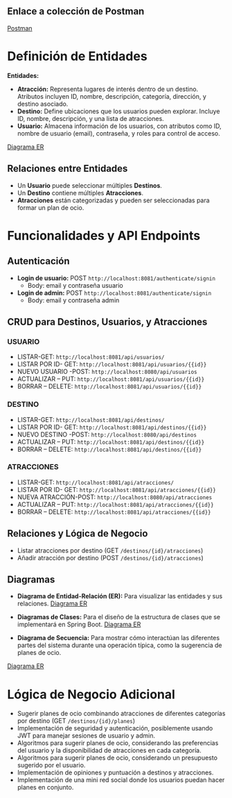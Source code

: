 ## Enlace a colección de Postman
[Postman](https://documenter.getpostman.com/view/32189041/2sA2rGwKgP)

# Definición de Entidades

**Entidades:**

- **Atracción:** Representa lugares de interés dentro de un destino. Atributos incluyen ID, nombre, descripción, categoría, dirección, y destino asociado.
- **Destino:** Define ubicaciones que los usuarios pueden explorar. Incluye ID, nombre, descripción, y una lista de atracciones.
- **Usuario:** Almacena información de los usuarios, con atributos como ID, nombre de usuario (email), contraseña, y roles para control de acceso.
  
 [Diagrama ER](https://drive.google.com/file/d/1u3MFC_jUkMNCPc2Y3oPtk-zUDk0g5mYE/view?usp=sharing)

## Relaciones entre Entidades

- Un **Usuario** puede seleccionar múltiples **Destinos**.
- Un **Destino** contiene múltiples **Atracciones**.
- **Atracciones** están categorizadas y pueden ser seleccionadas para formar un plan de ocio.


# Funcionalidades y API Endpoints

## Autenticación

- **Login de usuario:** POST `http://localhost:8081/authenticate/signin`
  - Body: email y contraseña usuario
- **Login de admin:** POST `http://localhost:8081/authenticate/signin`
  - Body: email y contraseña admin

## CRUD para Destinos, Usuarios, y Atracciones

### USUARIO

- LISTAR-GET: `http://localhost:8081/api/usuarios/`
- LISTAR POR ID- GET: `http://localhost:8081/api/usuarios/{{id}}`
- NUEVO USUARIO -POST: `http://localhost:8080/api/usuarios`
- ACTUALIZAR – PUT: `http://localhost:8081/api/usuarios/{{id}}`
- BORRAR – DELETE: `http://localhost:8081/api/usuarios/{{id}}`

### DESTINO

- LISTAR-GET: `http://localhost:8081/api/destinos/`
- LISTAR POR ID- GET: `http://localhost:8081/api/destinos/{{id}}`
- NUEVO DESTINO -POST: `http://localhost:8080/api/destinos`
- ACTUALIZAR – PUT: `http://localhost:8081/api/destinos/{{id}}`
- BORRAR – DELETE: `http://localhost:8081/api/destinos/{{id}}`

### ATRACCIONES

- LISTAR-GET: `http://localhost:8081/api/atracciones/`
- LISTAR POR ID- GET: `http://localhost:8081/api/atracciones/{{id}}`
- NUEVA ATRACCIÓN-POST: `http://localhost:8080/api/atracciones`
- ACTUALIZAR – PUT: `http://localhost:8081/api/atracciones/{{id}}`
- BORRAR – DELETE: `http://localhost:8081/api/atracciones/{{id}}`

## Relaciones y Lógica de Negocio

- Listar atracciones por destino (GET `/destinos/{id}/atracciones`)
- Añadir atracción por destino (POST `/destinos/{id}/atracciones`)


## Diagramas

- **Diagrama de Entidad-Relación (ER):** Para visualizar las entidades y sus relaciones.
[Diagrama ER](https://drive.google.com/file/d/1hUhXwTkyBtyMxxrgeQftaPUANLEojDD9/view?usp=sharing)
  


- **Diagramas de Clases:** Para el diseño de la estructura de clases que se implementará en Spring Boot.
[Diagrama ER](https://drive.google.com/file/d/1j6e6geeHSSqB5zSsdetImg_hA4hjaaD5/view?usp=sharing)



- **Diagrama de Secuencia:** Para mostrar cómo interactúan las diferentes partes del sistema durante una operación típica, como la sugerencia de planes de ocio.
  
[Diagrama ER](https://drive.google.com/file/d/1Xto0YVP_WQnAOc7d-pVKhr2gEZnkS6O6/view?usp=sharing)


# Lógica de Negocio Adicional
- Sugerir planes de ocio combinando atracciones de diferentes categorías por destino (GET `/destinos/{id}/planes`)
- Implementación de seguridad y autenticación, posiblemente usando JWT para manejar sesiones de usuario y admin.
- Algoritmos para sugerir planes de ocio, considerando las preferencias del usuario y la disponibilidad de atracciones en cada categoría.
- Algoritmos para sugerir planes de ocio, considerando un presupuesto sugerido por el usuario.
- Implementación de opiniones y puntuación a destinos y atracciones.
- Implementación de una mini red social donde los usuarios puedan hacer planes en conjunto.
